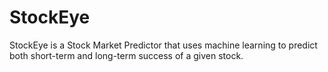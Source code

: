 # StockEye

StockEye is a Stock Market Predictor that uses machine learning to predict 
both short-term and long-term success of a given stock.
